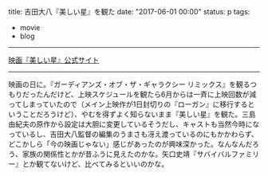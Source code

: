 title: 吉田大八『美しい星』を観た
date: "2017-06-01 00:00"
status: p
tags:
- movie
- blog
---

[映画『美しい星』公式サイト](http://gaga.ne.jp/hoshi/)

---

映画の日に。『ガーディアンズ・オブ・ザ・ギャラクシー リミックス』を観るつもりだったんだけど、上映スケジュールを観たら6月からは一斉に上映回数が減ってしまっていたので（メイン上映作が1日封切りの『ローガン』に移行するということだろうけど）、やむを得ずよく知らないまま『美しい星』を観た。三島由紀夫の原作から設定は大胆に変更しているそうだし、キャストも当然今時になっているし、吉田大八監督の編集のうまさも冴え渡っているのにもかかわらず、どこかしら「今の映画じゃない」感じがあったのが興味深かった。なんなんだろう、家族の関係性とかが昔ふうに見えたのかな。矢口史靖『サバイバルファミリー』とか観てないけど、比べてみるといいのかな。
